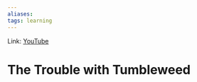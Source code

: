 ```yaml
---
aliases:
tags: learning
---
```

Link: [YouTube](https://www.youtube.com/watch?v=hsWr_JWTZss)

# The Trouble with Tumbleweed